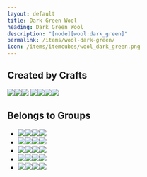 ```yaml
---
layout: default
title: Dark Green Wool
heading: Dark Green Wool
description: "[node][wool:dark_green]"
permalink: /items/wool-dark-green/
icon: /items/itemcubes/wool_dark_green.png
---
```



## Created by Crafts

<div class="craft">
    <div>
        <span><a href="{{site.baseurl}}/items/group-dye,unicolor-dark-green/"><span class="item-group" data-toggle="tooltip" title="Group Dye,unicolor Dark Green [group][dye,unicolor_dark_green]"><img src="{{site.baseurl}}/assets/img/transparent.png"><img src="{{site.baseurl}}/assets/img/transparent.png"><img src="{{site.baseurl}}/assets/img/transparent.png"></span></a></span>
        <span><a href="{{site.baseurl}}/items/group-wool/"><span class="item-group" data-toggle="tooltip" title="Group Wool [group][wool]"><img src="{{site.baseurl}}/assets/img/items/itemcubes/wool_black.png"><img src="{{site.baseurl}}/assets/img/items/itemcubes/wool_blue.png"><img src="{{site.baseurl}}/assets/img/items/itemcubes/wool_brown.png"><img src="{{site.baseurl}}/assets/img/items/itemcubes/wool_cyan.png"></span></a></span>
        <span></span>
    </div>
    <div>
        <span></span>
        <span></span>
        <span></span>
    </div>
    <div>
        <span></span>
        <span></span>
        <span></span>
    </div>
</div>


## Belongs to Groups

<ul class="list-items clearfix">
    <li><a href="{{site.baseurl}}/items/group-choppy/"><span class="item-group" data-toggle="tooltip" title="Group Choppy [group][choppy]"><img src="{{site.baseurl}}/assets/img/items/itemcubes/default_tree.png"><img src="{{site.baseurl}}/assets/img/items/itemcubes/stairs_slab_junglewood.png"><img src="{{site.baseurl}}/assets/img/items/itemcubes/stairs_slab_pinewood.png"><img src="{{site.baseurl}}/assets/img/items/itemcubes/stairs_slab_wood.png"></span></a></li>
    <li><a href="{{site.baseurl}}/items/group-flammable/"><span class="item-group" data-toggle="tooltip" title="Group Flammable [group][flammable]"><img src="{{site.baseurl}}/assets/img/items/itemcubes/default_leaves.png"><img src="{{site.baseurl}}/assets/img/items/itemcubes/default_tree.png"><img src="{{site.baseurl}}/assets/img/items/itemcubes/stairs_slab_junglewood.png"><img src="{{site.baseurl}}/assets/img/items/itemcubes/stairs_slab_pinewood.png"></span></a></li>
    <li><a href="{{site.baseurl}}/items/group-oddly-breakable-by-hand/"><span class="item-group" data-toggle="tooltip" title="Group Oddly Breakable By Hand [group][oddly_breakable_by_hand]"><img src="{{site.baseurl}}/assets/img/items/itemcubes/default_leaves.png"><img src="{{site.baseurl}}/assets/img/items/itemcubes/stairs_slab_junglewood.png"><img src="{{site.baseurl}}/assets/img/items/itemcubes/stairs_slab_pinewood.png"><img src="{{site.baseurl}}/assets/img/items/itemcubes/stairs_slab_wood.png"></span></a></li>
    <li><a href="{{site.baseurl}}/items/group-snappy/"><span class="item-group" data-toggle="tooltip" title="Group Snappy [group][snappy]"><img src="{{site.baseurl}}/assets/img/items/itemcubes/default_leaves.png"><img src="{{site.baseurl}}/assets/img/items/itemcubes/default_tree.png"><img src="{{site.baseurl}}/assets/img/items/itemcubes/farming_seed_cotton.png"><img src="{{site.baseurl}}/assets/img/items/itemcubes/farming_seed_wheat.png"></span></a></li>
    <li><a href="{{site.baseurl}}/items/group-wool/"><span class="item-group" data-toggle="tooltip" title="Group Wool [group][wool]"><img src="{{site.baseurl}}/assets/img/items/itemcubes/wool_black.png"><img src="{{site.baseurl}}/assets/img/items/itemcubes/wool_blue.png"><img src="{{site.baseurl}}/assets/img/items/itemcubes/wool_brown.png"><img src="{{site.baseurl}}/assets/img/items/itemcubes/wool_cyan.png"></span></a></li>
</ul>
